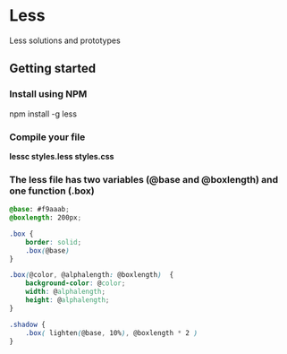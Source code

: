 # Less
Less solutions and prototypes

## Getting started
### Install using NPM
npm install -g less
### Compile your file
<b>lessc styles.less styles.css</b>
### The less file has two variables (@base and @boxlength) and one function (.box)
```css
@base: #f9aaab;
@boxlength: 200px;

.box {
	border: solid;
	.box(@base)
}

.box(@color, @alphalength: @boxlength)  {
	background-color: @color;	
	width: @alphalength;
	height: @alphalength;
}

.shadow {	
	.box( lighten(@base, 10%), @boxlength * 2 )
}
```